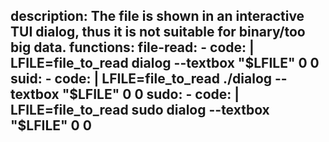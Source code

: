description: The file is shown in an interactive TUI dialog, thus it is not suitable for binary/too big data.
functions:
  file-read:
    - code: |
        LFILE=file_to_read
        dialog --textbox "$LFILE" 0 0
  suid:
    - code: |
        LFILE=file_to_read
        ./dialog --textbox "$LFILE" 0 0
  sudo:
    - code: |
        LFILE=file_to_read
        sudo dialog --textbox "$LFILE" 0 0
---
